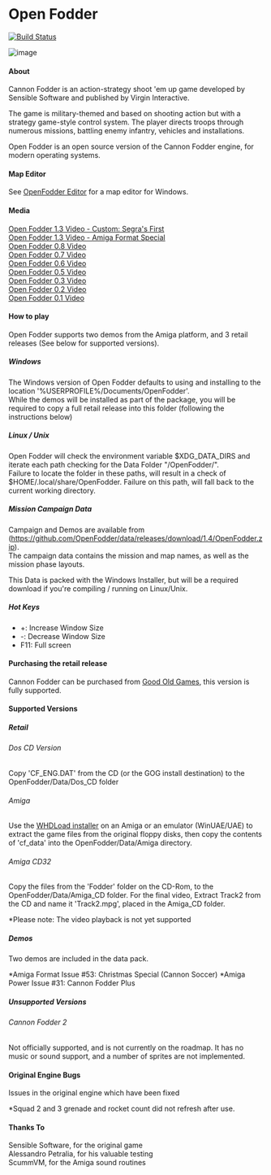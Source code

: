 # Open Fodder
[![Build Status](https://api.travis-ci.org/OpenFodder/openfodder.svg?branch=master)](https://travis-ci.org/OpenFodder/openfodder)

![image](https://user-images.githubusercontent.com/1327406/34556060-fa123e6a-f188-11e7-9650-89fa43d0510e.png)

#### About

Cannon Fodder is an action-strategy shoot 'em up game developed by Sensible Software and published by Virgin Interactive.

The game is military-themed and based on shooting action but with a strategy game-style 
control system. The player directs troops through numerous missions, battling enemy infantry, vehicles and installations.

Open Fodder is an open source version of the Cannon Fodder engine, for modern operating systems.

#### Map Editor

See [OpenFodder Editor](https://github.com/OpenFodder/editor) for a map editor for Windows.


#### Media

[Open Fodder 1.3 Video - Custom: Segra's First](https://www.youtube.com/watch?v=D0Ap38IYVUU)  
[Open Fodder 1.3 Video - Amiga Format Special](https://www.youtube.com/watch?v=aSGOTSw-LlI)  
[Open Fodder 0.8 Video](https://www.youtube.com/watch?v=7AjELdOzoaw)  
[Open Fodder 0.7 Video](https://www.youtube.com/watch?v=c9iu7Jwm3Ak)  
[Open Fodder 0.6 Video](https://youtu.be/lHSw2vQDbfI)  
[Open Fodder 0.5 Video](https://www.youtube.com/watch?v=qUH0BCSMDsY)  
[Open Fodder 0.3 Video](https://www.youtube.com/watch?v=xVSWP2x0JBo)  
[Open Fodder 0.2 Video](https://www.youtube.com/watch?v=MLovwBEWr6k)  
[Open Fodder 0.1 Video](https://www.youtube.com/watch?v=9QLg0hYsFFY)  


#### How to play

Open Fodder supports two demos from the Amiga platform, and 3 retail releases (See below for supported versions).
  
  
##### Windows

The Windows version of Open Fodder defaults to using and installing to the location '%USERPROFILE%/Documents/OpenFodder'.  
While the demos will be installed as part of the package, you will be required to copy a full retail release into this folder (following the instructions below)
  
##### Linux / Unix

Open Fodder will check the environment variable $XDG_DATA_DIRS and iterate each path checking for the Data Folder "/OpenFodder/".  
Failure to locate the folder in these paths, will result in a check of $HOME/.local/share/OpenFodder.
Failure on this path, will fall back to the current working directory.

  
##### Mission Campaign Data

Campaign and Demos are available from (https://github.com/OpenFodder/data/releases/download/1.4/OpenFodder.zip).  
The campaign data contains the mission and map names, as well as the mission phase layouts.  
  
This Data is packed with the Windows Installer, but will be a required download if you're compiling / running on Linux/Unix.  
  
  
##### Hot Keys

* +:   Increase Window Size
* -:   Decrease Window Size 
* F11: Full screen  
  
  
#### Purchasing the retail release

Cannon Fodder can be purchased from [Good Old Games](http://www.gog.com/game/cannon_fodder), this version is fully supported.
  
  
#### Supported Versions
  
##### Retail
  
###### Dos CD Version
  
Copy 'CF_ENG.DAT' from the CD (or the GOG install destination) to the OpenFodder/Data/Dos_CD folder
  
###### Amiga
  
Use the [WHDLoad installer](http://www.whdload.de/games/CannonFodder.html) on an Amiga or an emulator (WinUAE/UAE) to extract the game files from the original floppy disks, then copy the contents of 'cf_data'  into the OpenFodder/Data/Amiga directory.
  
###### Amiga CD32
  
Copy the files from the 'Fodder' folder on the CD-Rom, to the OpenFodder/Data/Amiga_CD folder. For the final video, Extract Track2 from the CD and name it 'Track2.mpg', placed in the Amiga_CD folder.
  
*Please note: The video playback is not yet supported
  
##### Demos
  
Two demos are included in the data pack.  
  
*Amiga Format Issue #53: Christmas Special (Cannon Soccer)
*Amiga Power Issue #31: Cannon Fodder Plus
  
  
##### Unsupported Versions
  
###### Cannon Fodder 2
  
Not officially supported, and is not currently on the roadmap.
It has no music or sound support, and a number of sprites are not implemented.
  
  
#### Original Engine Bugs

Issues in the original engine which have been fixed

*Squad 2 and 3 grenade and rocket count did not refresh after use.

#### Thanks To

Sensible Software, for the original game  
Alessandro Petralia, for his valuable testing  
ScummVM, for the Amiga sound routines  
